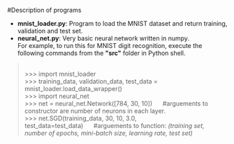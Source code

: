 #Description of programs
- <b>mnist_loader.py</b>: Program to load the MNIST dataset and return training, validation and test set.
- <b>neural_net.py</b>: Very basic neural network written in numpy.
<br>For example, to run this for MNIST digit recognition, execute the following commands from the **"src"** folder in Python shell.
><br>>>> import mnist_loader
><br>>>> training_data, validation_data, test_data = mnist_loader.load_data_wrapper()
><br>>>> import neural_net
><br>>>> net = neural_net.Network([784, 30, 10])&nbsp;&nbsp;&nbsp;&nbsp;&nbsp;&nbsp;#arguements to constructor are number of neurons in each layer.
><br>>>> net.SGD(training_data, 30, 10, 3.0, test_data=test_data)&nbsp;&nbsp;&nbsp;&nbsp;&nbsp;&nbsp;#arguements to function:<i> (training set, number of epochs, mini-batch size, learning rate, test set)</i>